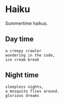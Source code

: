 # Haiku

Summertime haikus.

## Day time

    a creepy crawler
    wondering in the code,
    ice cream break

## Night time

    sleepless nights,
    a mosquito flies around.
    glorious dreams